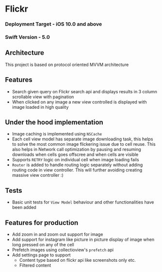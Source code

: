 # Flickr
### Deployment Target - iOS 10.0 and above
### Swift Version - 5.0

## Architecture
This project is based on protocol oriented MVVM architecture

## Features
- Search given query on Flickr search api and displays results in 3 column scrollable view with pagination
- When clicked on any image a new view controlled is displayed with image loaded in high quality

## Under the hood implementation
- Image caching is implemented using `NSCache`
- Each cell view model has separate image downloading task, this helps to solve the most common image flickering issue
  due to cell reuse. This also helps in Network call optimization by pausing and resuming downloads when cells goes
  offscree and when cells are visible
- Supports `RETRY` logic on individual cell when image loading fails
- `Router` is added to handle routing logic separately without adding routing code in view controller. This will further
  avoiding creating massive view controller :)
  
## Tests
- Basic unit tests for `View Model` behaviour and other functionalities have been added

## Features for production
- Add zoom in and zoom out support for image
- Add support for instagram like picture in picture display of image when long pressed on any of the cell
- Prefetch images using collectioview's `prefetch` api
- Add settings page to support
  - Content type based on flickr api like screenshots only etc.
  - Filtered content
